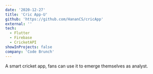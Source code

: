 ```yaml
---
date: '2020-12-27'
title: 'Cric App-U'
github: 'https://github.com/HananCS/cricApp'
external: ''
tech:
  - Flutter
  - Firebase
  - CricketAPI
showInProjects: false
company: 'Code Brunch'
---
```


A smart cricket app, fans can use it to emerge themselves as analyst.
